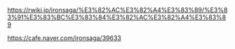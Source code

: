 https://rwiki.jp/ironsaga/%E3%82%AC%E3%82%A4%E3%83%89/%E3%83%91%E3%83%BC%E3%83%84%E3%82%AC%E3%82%A4%E3%83%89

https://cafe.naver.com/ironsaga/39633